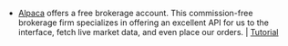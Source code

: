 - [Alpaca](https://alpaca.markets/) offers a free brokerage account. This commission-free brokerage firm specializes in offering an excellent API for us to the interface, fetch live market data, and even place our orders. | [Tutorial](https://www.qmr.ai/cryptocurrency-trading-bot-with-alpaca-in-python/)